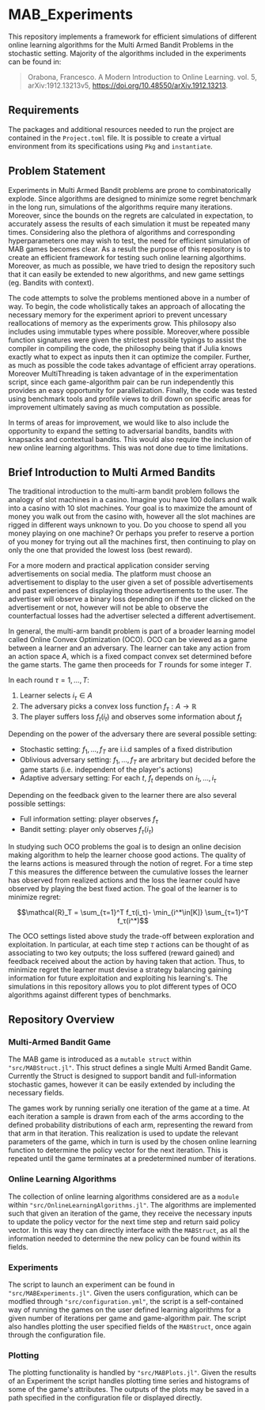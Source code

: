 # MAB_Experiments
This repository implements a framework for efficient simulations of different online learning algorithms for the Multi Armed Bandit Problems in the stochastic setting. 
Majority of the algorithms included in the experiments can be found in:

> Orabona, Francesco. A Modern Introduction to Online Learning. vol. 5, arXiv:1912.13213v5, https://doi.org/10.48550/arXiv.1912.13213.

## Requirements
The packages and additional resources needed to run the project are contained in the `Project.toml` file. It is possible to create a virtual environment from its specifications using `Pkg` and `instantiate`.

## Problem Statement
Experiments in Multi Armed Bandit problems are prone to combinatorically explode. 
Since algorithms are designed to minimize some regret benchmark in the long run, simulations of the algorithms require many iterations.
Moreover, since the bounds on the regrets are calculated in expectation, to accurately assess the results of each simulation it must be repeated many times.
Considering also the plethora of algorithms and corresponding hyperparameters one may wish to test, the need for efficient simulation of MAB games becomes clear.
As a result the purpose of this repository is to create an efficient framework for testing such online learning algorthims.
Moreover, as much as possible, we have tried to design the repository such that it can easily be extended to new algorithms, and new game settings (eg. Bandits with context).

The code attempts to solve the problems mentioned above in a number of way. To begin, the code wholistically takes an approach of allocating the necessary memory for the experiment apriori to prevent uncessary reallocations of memory as the experiments grow. This philosopy also includes using immutable types where possible. Moreover,where possible function signatures were given the strictest possible typings to assist the compiler in compiling the code, the philosophy being that if Julia knows exactly what to expect as inputs then it can optimize the compiler. Further, as much as possible the code takes advantage of efficient array operations. Moreover MultiThreading is taken advantage of in the experimentation script, since each game-algorithm pair can be run independently this provides an easy opportunity for parallelization. Finally, the code was tested using benchmark tools and profile views to drill down on specific areas for improvement ultimately saving as much computation as possible. 

In terms of areas for improvement, we would like to also include the opportunity to expand the setting to adversarial bandits, bandits with knapsacks and contextual bandits. This would also require the inclusion of new online learning algorithms. This was not done due to time limitations.

## Brief Introduction to Multi Armed Bandits
The traditional introduction to the multi-arm bandit problem follows the analogy of slot machines in a casino. Imagine you have 100 dollars and walk into a casino with 10 slot machines. Your goal is to maximize the amount of money you walk out from the casino with, however all the slot machines are rigged in different ways unknown to you. Do you choose to spend all you money playing on one machine? Or perhaps you prefer to reserve a portion of you money for trying out all the machines first, then continuing to play on only the one that provided the lowest loss (best reward). 

For a more modern and practical application consider serving advertisements on social media. The platform must choose an advertisement to display to the user given a set of possible advertisements and past experiences of displaying those advertisements to the user. The advertiser will observe a binary loss depending on if the user clicked on the advertisement or not, however will not be able to observe the counterfactual losses had the advertiser selected a different advertisement.

In general, the multi-arm bandit problem is part of a broader learning model called Online Convex Optimization (OCO). OCO can be viewed as a game between a learner and an adversary. The learner can take any action from an action space $A$, which is a fixed compact convex set determined before the game starts. The game then proceeds for $T$ rounds for some integer $T$.

In each round $τ=1,\ldots,T$:

1. Learner selects $i_τ \in A$
2. The adversary picks a convex loss function $f_τ: A \rightarrow \mathbb{R}$
3. The player suffers loss $f_t(i_t)$ and observes some information about $f_t$


Depending on the power of the adversary there are several possible setting:

* Stochastic setting: $f_1,\ldots,f_T$ are i.i.d samples of a fixed distribution
* Oblivious adversary setting: $f_1,\ldots,f_T$ are arbritary but decided before the game starts (i.e. independent of the player's actions)
* Adaptive adversary setting: For each $t$, $f_t$ depends on $i_1,\ldots,i_τ$

Depending on the feedback given to the learner there are also several possible settings:

* Full information setting: player observes $f_τ$
* Bandit setting: player only observes $f_τ(i_τ)$


In studying such OCO problems the goal is to design an online decision making algorithm to help the learner choose good actions. The quality of the learns actions is measured through the notion of regret. For a time step $T$ this measures the difference between the cumulative losses the learner has observed from realized actions and the loss the learner could have observed by playing the best fixed action. The goal of the learner is to minimize regret:

```math
\mathcal{R}_T = \sum_{τ=1}^T f_τ(i_τ)- \min_{i^*\in[K]} \sum_{τ=1}^T f_τ(i^*)
```

The OCO settings listed above study the trade-off between exploration and exploitation. In particular, at each time step $τ$ actions can be thought of as associating to two key outputs; the loss suffered (reward gained) and feedback received about the action by having taken that action. Thus, to minimize regret the learner must devise a strategy balancing gaining information for future exploitation and exploiting his learning's. The simulations in this repository allows you to plot different types of OCO algorithms against different types of benchmarks. 
## Repository Overview

### Multi-Armed Bandit Game
The MAB game is introduced as a `mutable struct` within `"src/MABStruct.jl"`. 
This struct defines a single Multi Armed Bandit Game. 
Currently the Struct is designed to support bandit and full-information stochastic games, however it can be easily extended by including the necessary fields.

The games work by running serially one iteration of the game at a time. At each iteration a sample is drawn from each of the arms according to the defined probability distributions of each arm, representing the reward from that arm in that iteration. This realization is used to update the relevant parameters of the game, which in turn is used by the chosen online learning function to determine the policy vector for the next iteration. This is repeated until the game terminates at a predetermined number of iterations.

### Online Learning Algorithms
The collection of online learning algorithms considered are as a `module` within `"src/OnlineLearningAlgorithms.jl"`. The algorithms are implemented such that given an iteration of the game, they receive the necessary inputs to update the policy vector for the next time step and return said policy vector. In this way they can directly interface with the `MABStruct`, as all the information needed to determine the new policy can be found within its fields. 

### Experiments
The script to launch an experiment can be found in `"src/MABExperiments.jl"`. Given the users configuration, which can be modfied through `"src/configuration.yml"`, the script is a self-contained way of running the games on the user defined learning algorithms for a given number of iterations per game and game-algorithm pair. The script also handles plotting the user specified fields of the `MABStruct`, once again through the configuration file.

### Plotting
The plotting functionality is handled by `"src/MABPlots.jl"`. Given the results of an Experiment the script handles plotting time series and histograms of some of the game's attributes. The outputs of the plots may be saved in a path specified in the configuration file or displayed directly.
